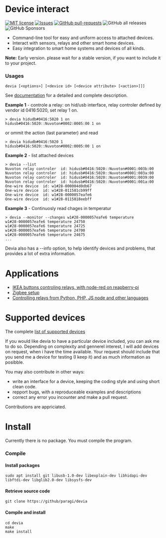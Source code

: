 
# Device interact
[![MIT license](http://img.shields.io/badge/license-MIT-brightgreen.svg)](http://opensource.org/licenses/MIT)
[![Issues](http://img.shields.io/github/issues/paragi/devia.svg)]( https://github.com/Paragi/devia/issues )
[![GitHub pull-requests](https://img.shields.io/github/issues-pr/paragi/devia.svg)](https://GitHub.com/paragi/devia/pull/)
![GitHub all releases](https://img.shields.io/github/downloads/paragi/devia/total)
![GitHub Sponsors](https://img.shields.io/github/sponsors/paragi)


* Command-line tool for easy and uniform access to attached devices.
* Interact with sensors, relays and other smart home devices.
* Easy integration to smart home systems and devices of all kinds.

**Note:** Early version. please wait for a stable version, if you want to include it to your project.


### Usages

    devia [<options>] [<device id> [<device attribute> [<action>]]]

See [documentation](doc/index.md) for a detailed and complete description.

**Example 1** - controle a relay: on hid/usb interface, relay controler defined by vendor id 0416:5020, set relay 1 on.

    > devia hidudb#0416:5020 1 on
    hidusb#0416:5020::Nuvoton#0002:0005:00 1 on

or ommit the action (last parameter) and read 

    > devia hidudb#0416:5020 1 
    hidusb#0416:5020::Nuvoton#0002:0005:00 1 on
  
**Example 2** - list attached devices

    > devia --list
    Nuvoton relay controler  id: hidusb#0416:5020::Nuvoton#0001:003b:00
    Nuvoton relay controler  id: hidusb#0416:5020::Nuvoton#0001:003a:00
    Nuvoton relay controler  id: hidusb#0416:5020::Nuvoton#0001:0039:00
    Nuvoton relay controler  id: hidusb#0416:5020::Nuvoton#0001:001a:00
    One-wire device  id: w1#28-000004d0db67 
    One-wire device  id: w1#28-011581cb99ff 
    One-wire device  id: w1#28-0000057eafe6 
    One-wire device  id: w1#28-0115818eebff 


**Example 3** - Continuosly read chages in temperatur

    > devia --monitor --changes w1#28-0000057eafe6 temperature
    w1#28-0000057eafe6 temperature 24750
    w1#28-0000057eafe6 temperature 24725
    w1#28-0000057eafe6 temperature 24700
    w1#28-0000057eafe6 temperature 24675
    ...

Devia also has a --info option, to help identify devices and problems, that provides a lot of extra information.

# Applications

* [IKEA buttons controling relays, with node-red on reapberry-pi](doc/ikea.md)
* [Zigbee setup](doc/zigbee-dongle.md)
* [Controlling relays from Python, PHP, JS node and other languages](doc/scripts)

# Supported devices

The complete [list of supported devices](doc/supported_devices.md)

If you would like devia to have a particular device included, you can ask me to do so. 
Depending on complexity and gennerel interest, I will add devices on request, when i have the time available.
Your request should include that you send me a device for testing (I keep it) and as much information as posibble.

You may also contribute in other ways:
- write an interface for a device, keeping the coding style and using short clean code.
- repport bugs, with a reproduceable examples and descriptions
- correct any error you incounter and make a pull request.

Contributions are appriciated.


# Install

Currently there is no package. You must compile the program.

### Compile

  #### Install packages

    sudo apt install git libusb-1.0-dev libexplain-dev libhidapi-dev libftdi-dev libglib2.0-dev libsysfs-dev

  #### Retrieve source code

    git clone https://github/paragi/devia

  #### Compile and install

    cd devia
    make
    make install

